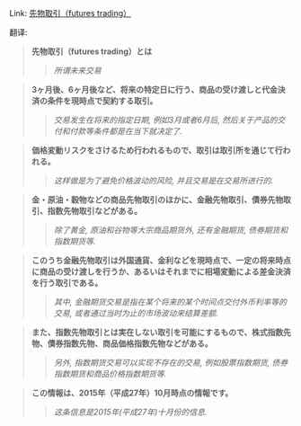 Link: [先物取引（futures trading）](https://www.shiruporuto.jp/public/data/vocabulary/yogo/s/sakimono_torihiki.html)

翻译:
> **先物取引（futures trading）とは**
>> *所谓未来交易*

> **3ヶ月後、6ヶ月後など、将来の特定日に行う、商品の受け渡しと代金決済の条件を現時点で契約する取引。**
>> *交易发生在将来的指定日期, 例如3月或者6月后, 然后关于产品的交付和付款等条件都是在当下就决定了.*

> **価格変動リスクをさけるため行われるもので、取引は取引所を通じて行われる。**
>> *这样做是为了避免价格波动的风险, 并且交易是在交易所进行的.*

> **金・原油・穀物などの商品先物取引のほかに、金融先物取引、債券先物取引、指数先物取引などがある。**
>> *除了黄金, 原油和谷物等大宗商品期货外, 还有金融期货, 债券期货和指数期货等.*

> **このうち金融先物取引は外国通貨、金利などを現時点で、一定の将来時点に商品の受け渡しを行うか、あるいはそれまでに相場変動による差金決済を行う取引である。**
>> *其中, 金融期货交易是指在某个将来的某个时间点交付外币利率等的交易, 或者通过当时为止的市场波动来结算差额.*

> **また、指数先物取引とは実在しない取引を可能にするもので、株式指数先物、債券指数先物、商品価格指数先物などがある。**
>> *另外, 指数期货交易可以实现不存在的交易, 例如股票指数期货, 债券指数期货和商品价格指数期货等.*

> **この情報は、2015年（平成27年）10月時点の情報です。**
>> *这条信息是2015年(平成27年)十月份的信息.*